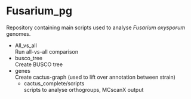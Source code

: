 # Fusarium_pg

Repository containing main scripts used to analyse <i>Fusarium oxysporum</i> genomes.

- All_vs_all  
  Run all-vs-all comparison
-  busco_tree  
  Create BUSCO tree
- genes  
  Create cactus-graph (used to lift over annotation between strain)  
  - cactus_complete/scripts  
    scripts to analyse orthogroups, MCscanX output
